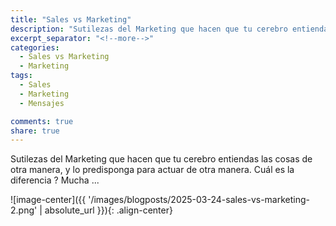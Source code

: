 ```yaml
---
title: "Sales vs Marketing"
description: "Sutilezas del Marketing que hacen que tu cerebro entienda las cosas de otra manera"
excerpt_separator: "<!--more-->"
categories:
  - Sales vs Marketing
  - Marketing
tags:
  - Sales
  - Marketing
  - Mensajes

comments: true
share: true
---
```


Sutilezas del Marketing que hacen que tu cerebro entiendas las cosas de otra manera, y lo predisponga para actuar de otra manera. Cuál es la diferencia ? Mucha ... 

![image-center]({{ '/images/blogposts/2025-03-24-sales-vs-marketing-2.png' | absolute_url }}){: .align-center}
